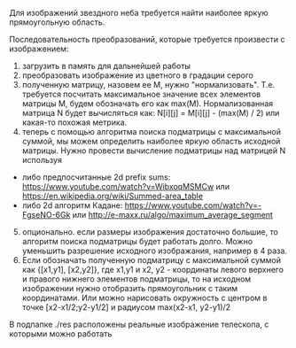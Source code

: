 Для изображений звездного неба требуется найти наиболее яркую прямоугольную область. 

Последовательность преобразований, которые требуется произвести с изображением:
1) загрузить в память для дальнейшей работы
2) преобразовать изображение из цветного в градации серого
3) полученную матрицу, назовем ее M, нужно "нормализовать". Т.е. требуется посчитать максимальное значение всех элементов матрицы М, будем обозначать его как max(M). Нормализованная матрица N будет вычисляться как: N[i][j] = M[i][j] - (max(M) / 2) 
или какая-то похожая метрика.
4) теперь с помощью алгоритма поиска подматрицы с максимальной суммой, мы можем определить наиболее яркую область исходной матрицы. Нужно провести вычисление подматрицы над матрицей N используя 
* либо предпосчитанные 2d prefix sums: https://www.youtube.com/watch?v=WibxoqMSMCw или https://en.wikipedia.org/wiki/Summed-area_table
* либо 2d алгоритм Кадане: https://www.youtube.com/watch?v=-FgseNO-6Gk или http://e-maxx.ru/algo/maximum_average_segment
5) опционально. если размеры изображения достаточно большие, то алгоритм поиска подматрицы будет работать долго. Можно уменьшить разрешение исходного изображания, например в 4 раза.
6) Если обозначать полученную подматрицу с максимальной суммой как {[x1,y1], [x2,y2]}, где x1,y1 и x2, y2 - координаты левого верхнего и правого нижнего элементов подматрицы, то на исходном изображении нужно отобразить прямоугольник с таким координатами. Или можно нарисовать окружность с центром в точке [x2-x1/2;y2-y1/2] и радиусом max(x2-x1, y2-y1)/2


В подпапке ./res расположены реальные изображение телескопа, с которыми можно работать